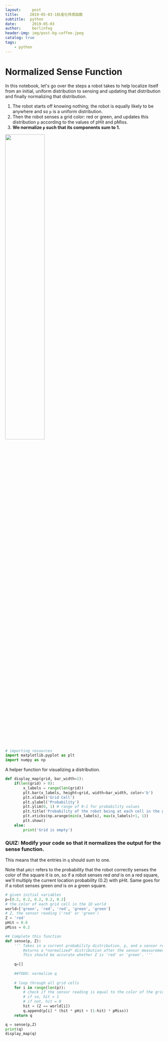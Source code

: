 ```yaml
---
layout:     post
title:     2019-05-03-1标准化传感函数
subtitle:  python
date:       2019-05-03
author:     berlinfog
header-img: img/post-bg-coffee.jpeg
catalog: true
tags:
    - python
---
```




# Normalized Sense Function

In this notebook, let's go over the steps a robot takes to help localize itself from an initial, uniform distribution to sensing and updating that distribution and finally normalizing that distribution.

1. The robot starts off knowing nothing; the robot is equally likely to be anywhere and so `p` is a uniform distribution.
2. Then the robot senses a grid color: red or green, and updates this distribution `p` according to the values of pHit and pMiss.
3. **We normalize `p` such that its components sum to 1.**

<img src='images/robot_sensing.png' width=50% height=50% />



```python
# importing resources
import matplotlib.pyplot as plt
import numpy as np
```

A helper function for visualizing a distribution.


```python
def display_map(grid, bar_width=1):
    if(len(grid) > 0):
        x_labels = range(len(grid))
        plt.bar(x_labels, height=grid, width=bar_width, color='b')
        plt.xlabel('Grid Cell')
        plt.ylabel('Probability')
        plt.ylim(0, 1) # range of 0-1 for probability values 
        plt.title('Probability of the robot being at each cell in the grid')
        plt.xticks(np.arange(min(x_labels), max(x_labels)+1, 1))
        plt.show()
    else:
        print('Grid is empty')

```

### QUIZ: Modify your code so that it normalizes the output for the sense function. 

This means that the entries in `q` should sum to one.

Note that `pHit` refers to the probability that the robot correctly senses the color of the square it is on, so if a robot senses red *and* is on a red square, we'll multiply the current location probability (0.2) with pHit. Same goes for if a robot senses green *and* is on a green square.


```python
# given initial variables
p=[0.2, 0.2, 0.2, 0.2, 0.2]
# the color of each grid cell in the 1D world
world=['green', 'red', 'red', 'green', 'green']
# Z, the sensor reading ('red' or 'green')
Z = 'red'
pHit = 0.6
pMiss = 0.2

## Complete this function
def sense(p, Z):
    ''' Takes in a current probability distribution, p, and a sensor reading, Z.
        Returns a *normalized* distribution after the sensor measurement has been made, q.
        This should be accurate whether Z is 'red' or 'green'. '''
    
    q=[]
    
    ##TODO: normalize q
    
    # loop through all grid cells
    for i in range(len(p)):
        # check if the sensor reading is equal to the color of the grid cell
        # if so, hit = 1
        # if not, hit = 0
        hit = (Z == world[i])
        q.append(p[i] * (hit * pHit + (1-hit) * pMiss))
    return q

q = sense(p,Z)
print(q)
display_map(q)
```


```python

```
